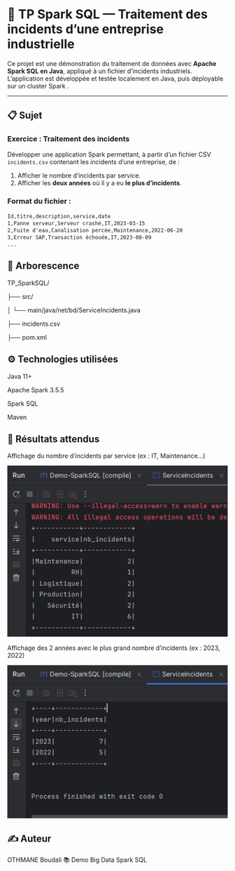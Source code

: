 # 🧠 TP Spark SQL — Traitement des incidents d’une entreprise industrielle

Ce projet est une démonstration du traitement de données avec **Apache Spark SQL en Java**, appliqué à un fichier d’incidents industriels. L’application est développée et testée localement en Java, puis déployable sur un cluster Spark .

---

## 📋 Sujet

### Exercice : Traitement des incidents

Développer une application Spark permettant, à partir d’un fichier CSV `incidents.csv` contenant les incidents d’une entreprise, de :

1. Afficher le nombre d’incidents par service.
2. Afficher les **deux années** où il y a eu **le plus d’incidents**.

### Format du fichier :
```csv
Id,titre,description,service,date
1,Panne serveur,Serveur crashé,IT,2023-03-15
2,Fuite d'eau,Canalisation percée,Maintenance,2022-06-20
3,Erreur SAP,Transaction échouée,IT,2023-08-09
...
```
## 📁 Arborescence

TP_SparkSQL/

├── src/

│   └── main/java/net/bd/ServiceIncidents.java

├── incidents.csv

├── pom.xml

## ⚙️ Technologies utilisées
Java 11+

Apache Spark 3.5.5

Spark SQL

Maven

## 📸 Résultats attendus
Affichage du nombre d’incidents par service (ex : IT, Maintenance…)

![Terminal output](screenshots/sp1.png)

Affichage des 2 années avec le plus grand nombre d’incidents (ex : 2023, 2022)

![Terminal output](screenshots/sp2.png)

## ✍️ Auteur
OTHMANE Boudali
📚 Demo Big Data Spark SQL
